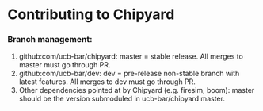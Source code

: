 Contributing to Chipyard
=============================

### Branch management:

1) github:com/ucb-bar/chipyard: master = stable release. All merges to master must go through PR.
2) github:com/ucb-bar/dev: dev = pre-release non-stable branch with latest features. All merges to dev must go through PR.
3) Other dependencies pointed at by Chipyard (e.g. firesim, boom): master should be the version submoduled in ucb-bar/chipyard master.
